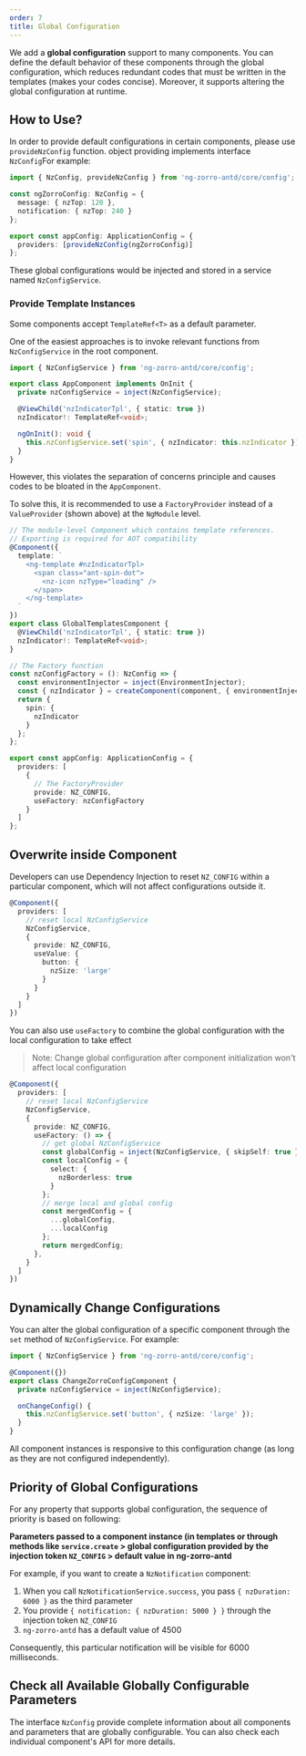 ```yaml
---
order: 7
title: Global Configuration
---
```


We add a **global configuration** support to many components. You can define the default behavior of these components through the global configuration, which reduces redundant codes that must be written in the templates (makes your codes concise). Moreover, it supports altering the global configuration at runtime.

## How to Use?

In order to provide default configurations in certain components, please use `provideNzConfig` function. object providing implements interface `NzConfig`For example:

```typescript
import { NzConfig, provideNzConfig } from 'ng-zorro-antd/core/config';

const ngZorroConfig: NzConfig = {
  message: { nzTop: 120 },
  notification: { nzTop: 240 }
};

export const appConfig: ApplicationConfig = {
  providers: [provideNzConfig(ngZorroConfig)]
};
```

These global configurations would be injected and stored in a service named `NzConfigService`.

### Provide Template Instances

Some components accept `TemplateRef<T>` as a default parameter.

One of the easiest approaches is to invoke relevant functions from `NzConfigService` in the root component.

```typescript
import { NzConfigService } from 'ng-zorro-antd/core/config';

export class AppComponent implements OnInit {
  private nzConfigService = inject(NzConfigService);

  @ViewChild('nzIndicatorTpl', { static: true })
  nzIndicator!: TemplateRef<void>;

  ngOnInit(): void {
    this.nzConfigService.set('spin', { nzIndicator: this.nzIndicator });
  }
}
```

However, this violates the separation of concerns principle and causes codes to be bloated in the `AppComponent`.

To solve this, it is recommended to use a `FactoryProvider` instead of a `ValueProvider` (shown above) at the `NgModule` level.

```typescript
// The module-level Component which contains template references.
// Exporting is required for AOT compatibility
@Component({
  template: `
    <ng-template #nzIndicatorTpl>
      <span class="ant-spin-dot">
        <nz-icon nzType="loading" />
      </span>
    </ng-template>
  `
})
export class GlobalTemplatesComponent {
  @ViewChild('nzIndicatorTpl', { static: true })
  nzIndicator!: TemplateRef<void>;
}

// The Factory function
const nzConfigFactory = (): NzConfig => {
  const environmentInjector = inject(EnvironmentInjector);
  const { nzIndicator } = createComponent(component, { environmentInjector }).instance;
  return {
    spin: {
      nzIndicator
    }
  };
};

export const appConfig: ApplicationConfig = {
  providers: [
    {
      // The FactoryProvider
      provide: NZ_CONFIG,
      useFactory: nzConfigFactory
    }
  ]
};
```

## Overwrite inside Component

Developers can use Dependency Injection to reset `NZ_CONFIG` within a particular component, which will not affect configurations outside it.

```typescript
@Component({
  providers: [
    // reset local NzConfigService
    NzConfigService,
    {
      provide: NZ_CONFIG,
      useValue: {
        button: {
          nzSize: 'large'
        }
      }
    }
  ]
})
```

You can also use `useFactory` to combine the global configuration with the local configuration to take effect

> Note: Change global configuration after component initialization won't affect local configuration

```typescript
@Component({
  providers: [
    // reset local NzConfigService
    NzConfigService,
    {
      provide: NZ_CONFIG,
      useFactory: () => {
        // get global NzConfigService
        const globalConfig = inject(NzConfigService, { skipSelf: true }).getConfig();
        const localConfig = {
          select: {
            nzBorderless: true
          }
        };
        // merge local and global config
        const mergedConfig = {
          ...globalConfig,
          ...localConfig
        };
        return mergedConfig;
      },
    }
  ]
})
```

## Dynamically Change Configurations

You can alter the global configuration of a specific component through the `set` method of `NzConfigService`. For example:

```typescript
import { NzConfigService } from 'ng-zorro-antd/core/config';

@Component({})
export class ChangeZorroConfigComponent {
  private nzConfigService = inject(NzConfigService);

  onChangeConfig() {
    this.nzConfigService.set('button', { nzSize: 'large' });
  }
}
```

All component instances is responsive to this configuration change (as long as they are not configured independently).

## Priority of Global Configurations

For any property that supports global configuration, the sequence of priority is based on following:

**Parameters passed to a component instance (in templates or through methods like `service.create` > global configuration provided by the injection token `NZ_CONFIG` > default value in ng-zorro-antd**

For example, if you want to create a `NzNotification` component:

1. When you call `NzNotificationService.success`, you pass `{ nzDuration: 6000 }` as the third parameter
2. You provide `{ notification: { nzDuration: 5000 } }` through the injection token `NZ_CONFIG`
3. `ng-zorro-antd` has a default value of 4500

Consequently, this particular notification will be visible for 6000 milliseconds.

## Check all Available Globally Configurable Parameters

The interface `NzConfig` provide complete information about all components and parameters that are globally configurable. You can also check each individual component's API for more details.
